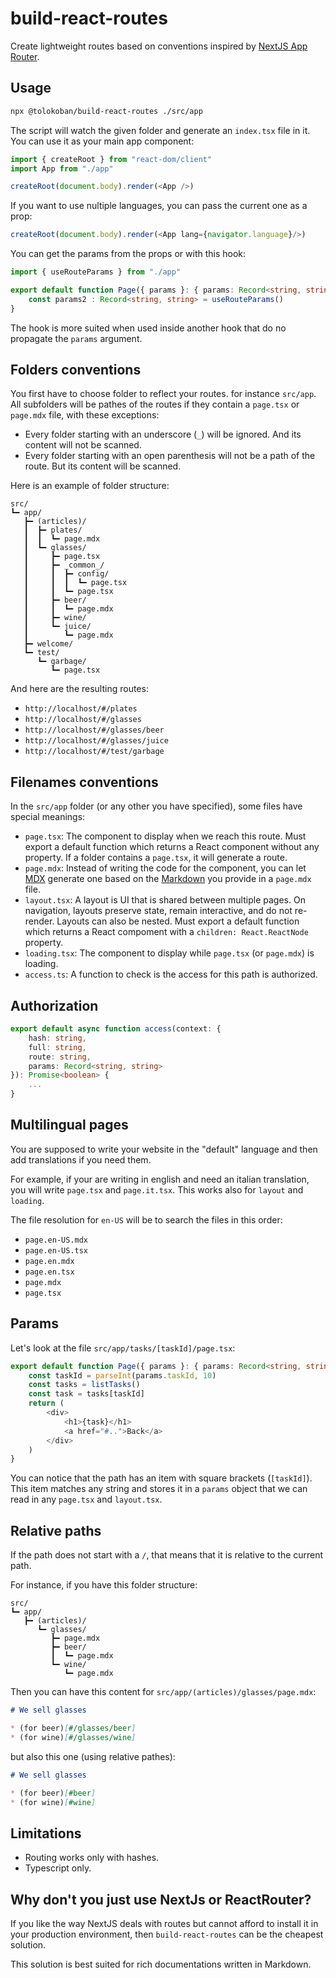 # build-react-routes

Create lightweight routes based on conventions inspired by
[NextJS App Router](https://nextjs.org/docs/app).

## Usage

```bash
npx @tolokoban/build-react-routes ./src/app
```

The script will watch the given folder and generate an `index.tsx` file in it.
You can use it as your main app component:

```ts
import { createRoot } from "react-dom/client"
import App from "./app"

createRoot(document.body).render(<App />)
```

If you want to use nultiple languages, you can pass the current one as a prop:

```ts
createRoot(document.body).render(<App lang={navigator.language}/>)
```

You can get the params from the props or with this hook:

```ts
import { useRouteParams } from "./app"

export default function Page({ params }: { params: Record<string, string> }) {
    const params2 : Record<string, string> = useRouteParams()
}
```

The hook is more suited when used inside another hook that do no propagate the `params` argument.

## Folders conventions

You first have to choose folder to reflect your routes. for instance `src/app`.
All subfolders will be pathes of the routes if they contain a `page.tsx` or `page.mdx` file, with these exceptions:

* Every folder starting with an underscore (`_`) will be ignored. And its content will not be scanned.
* Every folder starting with an open parenthesis will not be a path of the route. But its content will be scanned.

Here is an example of folder structure:

```text
src/
┗━ app/
   ┣━ (articles)/
   ┃  ┣━ plates/
   ┃  ┃  ┗━ page.mdx
   ┃  ┗━ glasses/
   ┃     ┣━ page.tsx
   ┃     ┣━ _common_/
   ┃     ┃  ┣━ config/
   ┃     ┃  ┃  ┗━ page.tsx
   ┃     ┃  ┗━ page.tsx
   ┃     ┣━ beer/
   ┃     ┃  ┗━ page.mdx
   ┃     ┣━ wine/
   ┃     ┗━ juice/
   ┃        ┗━ page.mdx
   ┣━ welcome/
   ┗━ test/
      ┗━ garbage/
         ┗━ page.tsx
```

And here are the resulting routes:

* `http://localhost/#/plates`
* `http://localhost/#/glasses`
* `http://localhost/#/glasses/beer`
* `http://localhost/#/glasses/juice`
* `http://localhost/#/test/garbage`

## Filenames conventions

In the `src/app` folder (or any other you have specified),
some files have special meanings:

* `page.tsx`: The component to display when we reach this route.
Must export a default function which returns a React component without any property.
If a folder contains a `page.tsx`, it will generate a route.
* `page.mdx`: Instead of writing the code for the component, you can let
[MDX](https://mdxjs.com/) generate one based on the
[Markdown](https://commonmark.org/) you provide in a `page.mdx` file.
* `layout.tsx`: A layout is UI that is shared between multiple pages. On navigation, layouts preserve state, remain interactive, and do not re-render. Layouts can also be nested. Must export a default function which returns a React compoment with a `children: React.ReactNode` property.
* `loading.tsx`: The component to display while `page.tsx` (or `page.mdx`) is loading.
* `access.ts`: A function to check is the access for this path is authorized.

## Authorization

```ts
export default async function access(context: {
    hash: string,
    full: string,
    route: string,
    params: Record<string, string>
}): Promise<boolean> {
    ...
}
```

## Multilingual pages

You are supposed to write your website in the "default" language and then add translations if you need them.

For example, if your are writing in english and need an italian translation, you will write `page.tsx` and `page.it.tsx`.
This works also for `layout` and `loading`.

The file resolution for `en-US` will be to search the files in this order:

* `page.en-US.mdx`
* `page.en-US.tsx`
* `page.en.mdx`
* `page.en.tsx`
* `page.mdx`
* `page.tsx`

## Params

Let's look at the file `src/app/tasks/[taskId]/page.tsx`:

```ts
export default function Page({ params }: { params: Record<string, string> }) {
    const taskId = parseInt(params.taskId, 10)
    const tasks = listTasks()
    const task = tasks[taskId]
    return (
        <div>
            <h1>{task}</h1>
            <a href="#..">Back</a>
        </div>
    )
}
```

You can notice that the path has an item with square brackets (`[taskId]`).
This item matches any string and stores it in a `params` object that we can read
in any `page.tsx` and `layout.tsx`.

## Relative paths

If the path does not start with a `/`,
that means that it is relative to the current path.

For instance, if you have this folder structure:

```text
src/
┗━ app/
   ┣━ (articles)/
      ┗━ glasses/
         ┣━ page.mdx
         ┣━ beer/
         ┃  ┗━ page.mdx
         ┗━ wine/
            ┗━ page.mdx
```

Then you can have this content for `src/app/(articles)/glasses/page.mdx`:

```md
# We sell glasses

* (for beer)[#/glasses/beer]
* (for wine)[#/glasses/wine]
```

but also this one (using relative pathes):

```md
# We sell glasses

* (for beer)[#beer]
* (for wine)[#wine]
```

## Limitations

* Routing works only with hashes.
* Typescript only.

## Why don't you just use NextJs or ReactRouter?

If you like the way NextJS deals with routes but cannot afford
to install it in your production environment,
then `build-react-routes` can be the cheapest solution.

This solution is best suited for rich documentations written in Markdown.
